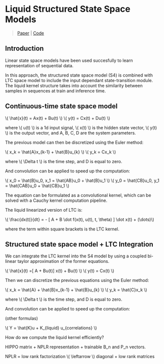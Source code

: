# Liquid Structured State Space Models

> [Paper](https://arxiv.org/abs/2209.12951) | [Code](https://github.com/raminmh/liquid-s4) 

## Introduction

Linear state space models have been used succesfully to learn representation of sequential data. 

In this approach, the structured state space model (S4) is combined with LTC space model to include the input dependant state-transition module. 
The liquid kernel structure takes into account the similarity between samples in sequences at train and inference time. 

## Continuous-time state space model

\\( \hat{x}(t) = Ax(t) + Bu(t) \\)
\\( y(t) = Cx(t) + Du(t) \\)

where \\( u(t) \\) is a 1d input signal, \\( x(t) \\) is the hidden state vector, \\( y(t) \\) is the output vector, and A, B, C, D are the system parameters.

The previous model can then be discretized using the Euler method:

\\( x_k = \hat{A}x_{k-1} + \hat{B}u_{k} \\)
\\( y_k = Cx_k \\)

where \\( \Delta t \\) is the time step, and D is equal to zero. 

And convolution can be applied to speed up the computation:

\\( x_0 = \hat{B}u_0, x_1 = \hat{AB}u_0 + \hat{B}u_1 \\)
\\( y_0 = \hat{CB}u_0, y_1 = \hat{CAB}u_0 + \hat{CB}u_1 \\)

The equation can be formulated as a convolutional kernel, which can be solved with a Cauchy kernel computation pipeline. 

The liquid linearized version of LTC is: 

\\( \frac{dx(t)}{dt} = - [ A + B \dot f(x(t), u(t), t, \theta) ] \dot x(t) + (\dots)\\)

where the term within square brackets is the LTC kernel. 

## Structured state space model + LTC Integration

We can integrate the LTC kernel into the S4 model by using a coupled bi-linear taylor approximation of the former equations. 

\\( \hat{x}(t) =[ A + Bu(t)] x(t) + Bu(t) \\)
\\( y(t) = Cx(t) \\)

Then we can discretize the previous equations using the Euler method:

\\( x_k = \hat{A} + \hat{B}x_{k-1} + \hat{B}u_{k} \\)
\\( y_k = \hat{C}x_k \\)

where \\( \Delta t \\) is the time step, and D is equal to zero.

And convolution can be applied to speed up the computation:

(other formulas)

\\( Y = \hat{K}u + K_{liquid} u_{correlations} \\)

How do we compute the liquid kernel efficiently?

HIPPO matrix + NPLR representation + trainable B_n and P_n vectors. 

NPLR = low rank factorization \\( \leftarrow \\) diagonal + low rank matrices
